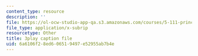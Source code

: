 ```yaml
---
content_type: resource
description: ''
file: https://ol-ocw-studio-app-qa.s3.amazonaws.com/courses/5-111-principles-of-chemical-science-fall-2008/6a6106f28ed606519497e52955ab7b4e_l_oKZG_PqlA.srt
file_type: application/x-subrip
resourcetype: Other
title: 3play caption file
uid: 6a6106f2-8ed6-0651-9497-e52955ab7b4e
---
```

